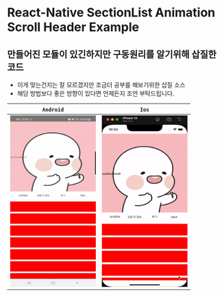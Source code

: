 # React-Native SectionList Animation Scroll Header Example

## 만들어진 모듈이 있긴하지만 구동원리를 알기위해 삽질한 코드

- 이게 맞는건지는 잘 모르겠지만 조금더 공부를 해보기위한 삽질 소스
- 해당 방법보다 좋은 방향이 있다면 언제든지 조언 부탁드립니다.
<center>

|                            `Android`                             |                              `Ios`                               |
| :--------------------------------------------------------------: | :--------------------------------------------------------------: |
| <img src="./src/asset/image/gif.gif"  width="200" height="400"/> | <img src="./src/asset/image/ios.gif"  width="200" height="400"/> |

</center>
